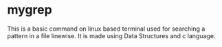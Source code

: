 # mygrep
This is a basic command on linux based terminal used for searching a pattern in a file linewise. It is made using Data Structures and c language. 
